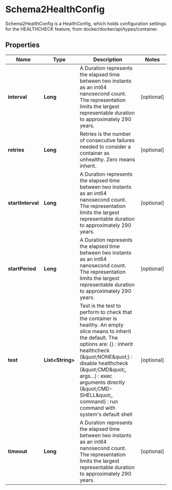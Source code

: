 

# Schema2HealthConfig

Schema2HealthConfig is a HealthConfig, which holds configuration settings for the HEALTHCHECK feature, from docker/docker/api/types/container.

## Properties

| Name | Type | Description | Notes |
|------------ | ------------- | ------------- | -------------|
|**interval** | **Long** | A Duration represents the elapsed time between two instants as an int64 nanosecond count. The representation limits the largest representable duration to approximately 290 years. |  [optional] |
|**retries** | **Long** | Retries is the number of consecutive failures needed to consider a container as unhealthy. Zero means inherit. |  [optional] |
|**startInterval** | **Long** | A Duration represents the elapsed time between two instants as an int64 nanosecond count. The representation limits the largest representable duration to approximately 290 years. |  [optional] |
|**startPeriod** | **Long** | A Duration represents the elapsed time between two instants as an int64 nanosecond count. The representation limits the largest representable duration to approximately 290 years. |  [optional] |
|**test** | **List&lt;String&gt;** | Test is the test to perform to check that the container is healthy. An empty slice means to inherit the default. The options are: {} : inherit healthcheck {\&quot;NONE\&quot;} : disable healthcheck {\&quot;CMD\&quot;, args...} : exec arguments directly {\&quot;CMD-SHELL\&quot;, command} : run command with system&#39;s default shell |  [optional] |
|**timeout** | **Long** | A Duration represents the elapsed time between two instants as an int64 nanosecond count. The representation limits the largest representable duration to approximately 290 years. |  [optional] |



